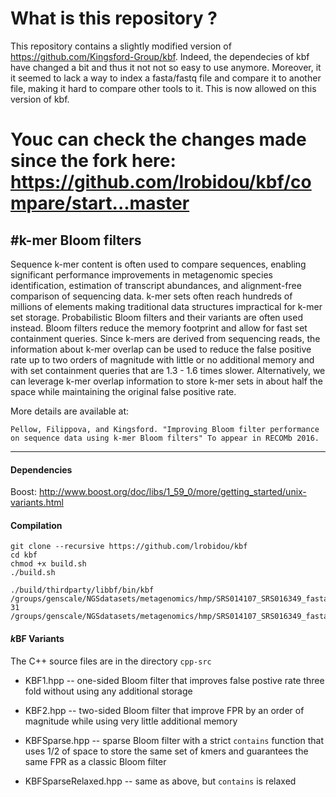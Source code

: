 # What is this repository ?
This repository contains a slightly modified version of https://github.com/Kingsford-Group/kbf.
Indeed, the dependecies of kbf have changed a bit and thus it not not so easy to use anymore.
Moreover, it it seemed to lack a way to index a fasta/fastq file and compare it to another file, making it hard to compare other tools to it. This is now allowed on this version of kbf.

Youc can check the changes made since the fork here: https://github.com/lrobidou/kbf/compare/start...master
================================================


#k-mer Bloom filters
------------------------------

Sequence k-mer content is often used to compare sequences, enabling significant 
performance improvements in metagenomic species identification, estimation of transcript abundances, 
and alignment-free comparison of sequencing data. k-mer sets often reach hundreds 
of millions of elements making traditional data structures impractical for k-mer set storage.
Probabilistic Bloom filters and their variants are often used instead. 
Bloom filters reduce the memory footprint and allow for fast set containment queries.
Since k-mers are derived from sequencing reads, the information about k-mer overlap 
can be used to reduce the false positive rate up to two orders of magnitude 
with little or no additional memory and with set containment queries that are 
1.3 - 1.6 times slower. 
Alternatively, we can leverage k-mer overlap information to store k-mer sets in about half 
the space while maintaining the original false positive rate. 

More details are available at:

``` 
Pellow, Filippova, and Kingsford. "Improving Bloom filter performance on sequence data using k-mer Bloom filters" To appear in RECOMb 2016.
```

--------

#### Dependencies

Boost: http://www.boost.org/doc/libs/1_59_0/more/getting_started/unix-variants.html

#### Compilation

```
git clone --recursive https://github.com/lrobidou/kbf
cd kbf
chmod +x build.sh
./build.sh

./build/thirdparty/libbf/bin/kbf /groups/genscale/NGSdatasets/metagenomics/hmp/SRS014107_SRS016349_fasta/SRS014107.denovo_duplicates_marked.trimmed.1.fasta 31 /groups/genscale/NGSdatasets/metagenomics/hmp/SRS014107_SRS016349_fasta/SRS016349.denovo_duplicates_marked.trimmed.1.fasta
```

#### *k*BF Variants

The C++ source files are in the directory `cpp-src`

* KBF1.hpp -- one-sided Bloom filter that improves false postive rate three fold without using any additional storage

* KBF2.hpp -- two-sided Bloom filter that improve FPR by an order of magnitude while using very little additional memory

* KBFSparse.hpp -- sparse Bloom filter with a strict `contains` function that uses 1/2 of space to store the same set of kmers and guarantees the same FPR as a classic Bloom filter

* KBFSparseRelaxed.hpp -- same as above, but `contains` is relaxed
